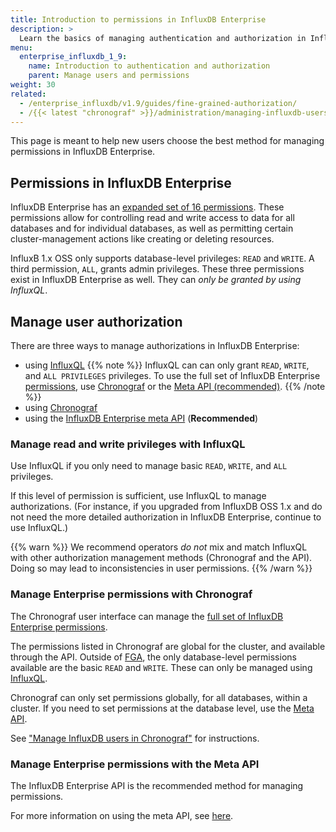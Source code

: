 ```yaml
---
title: Introduction to permissions in InfluxDB Enterprise
description: >
  Learn the basics of managing authentication and authorization in InfluxDB Enterprise.
menu:
  enterprise_influxdb_1_9:
    name: Introduction to authentication and authorization
    parent: Manage users and permissions
weight: 30
related:
  - /enterprise_influxdb/v1.9/guides/fine-grained-authorization/
  - /{{< latest "chronograf" >}}/administration/managing-influxdb-users/
---
```


This page is meant to help new users choose the best method for managing permissions in InfluxDB Enterprise.

## Permissions in InfluxDB Enterprise

InfluxDB Enterprise has an [expanded set of 16 permissions](/enterprise_influxdb/v1.9/administration/manage/security/permissions/#permissions).
These permissions allow for
controlling read and write access to data for all databases and for individual databases,
as well as permitting certain cluster-management actions like creating or deleting resources.

InfluxB 1.x OSS only supports database-level privileges: `READ` and `WRITE`.
A third permission, `ALL`, grants admin privileges.
These three permissions exist in InfluxDB Enterprise as well.
They can _only be granted by using InfluxQL_.

## Manage user authorization

There are three ways to manage authorizations in InfluxDB Enterprise:

- using [InfluxQL](#manage-read-and-write-privileges-with-influxql)
  {{% note %}}
InfluxQL can can only grant `READ`, `WRITE`, and `ALL PRIVILEGES` privileges.
To use the full set of InfluxDB Enterprise [permissions](/enterprise_influxdb/v1.9/administration/manage/security/permissions/),
use [Chronograf](#manage-specific-privileges-with-chronograf)
or the [Meta API (recommended)](#influxdb-enterprise-meta-api).
  {{% /note %}}
- using [Chronograf](#manage-enterprise-permissions-with-chronograf)
- using the [InfluxDB Enterprise meta API](#manage-enterprise-permissions-with-the-meta-api) (**Recommended**)

### Manage read and write privileges with InfluxQL

Use InfluxQL if you only need to manage basic `READ`, `WRITE`, and `ALL` privileges.
<!-- For example, you can grant Alice the ability to write to a database *X*, -->
<!-- and then grant Bob the ability to read from that database. -->

If this level of permission is sufficient, use InfluxQL to manage authorizations.
(For instance, if you upgraded from InfluxDB OSS 1.x and do not need the more detailed authorization in InfluxDB Enterprise, continue to use InfluxQL.)

{{% warn %}}
We recommend operators *do not* mix and match InfluxQL
with other authorization management methods (Chronograf and the API).
Doing so may lead to inconsistencies in user permissions.
{{% /warn %}}

### Manage Enterprise permissions with Chronograf

The Chronograf user interface can manage the
[full set of InfluxDB Enterprise permissions](/enterprise_influxdb/v1.9/administration/manage/security/permissions/#permissions).

The permissions listed in Chronograf are global for the cluster, and available through the API.
Outside of [FGA](/enterprise_influxdb/v1.9/administration/manage/security/fine-grained-authorization),
the only database-level permissions available are the basic `READ` and `WRITE`.
These can only be managed using [InfluxQL](#manage-read-and-write-privileges-with-influxql).

Chronograf can only set permissions globally, for all databases, within a cluster.
If you need to set permissions at the database level, use the [Meta API](#influxdb-enterprise-meta-api).

See ["Manage InfluxDB users in Chronograf"](/chronograf/v1.9/administration/managing-influxdb-users/)
for instructions.

### Manage Enterprise permissions with the Meta API

The InfluxDB Enterprise API is the
recommended method for managing permissions.

For more information on using the meta API,
see [here](/enterprise_influxdb/v1.9/administration/manage/security/authentication_and_authorization-api).
